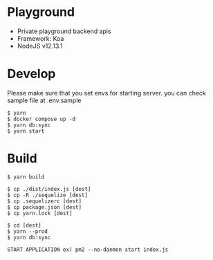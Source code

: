 # Playground

- Private playground backend apis
- Framework: Koa
- NodeJS v12.13.1

# Develop

Please make sure that you set envs for starting server. you can check sample file at .env.sample

```shell script
$ yarn
$ docker compose up -d
$ yarn db:sync
$ yarn start
```

# Build

```shell script
$ yarn build

$ cp ./dist/index.js [dest]
$ cp -R ./sequelize [dest]
$ cp .sequelizerc [dest]
$ cp package.json [dest]
$ cp yarn.lock [dest]

$ cd [dest]
$ yarn --prod
$ yarn db:sync

START APPLICATION ex) pm2 --no-daemon start index.js
```
